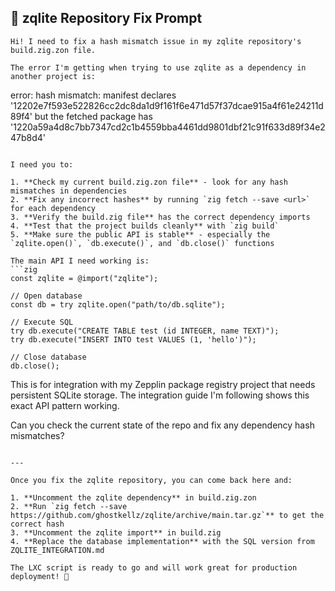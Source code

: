 
## 🔧 zqlite Repository Fix Prompt

```
Hi! I need to fix a hash mismatch issue in my zqlite repository's build.zig.zon file. 

The error I'm getting when trying to use zqlite as a dependency in another project is:

```
error: hash mismatch: manifest declares '12202e7f593e522826cc2dc8da1d9f161f6e471d57f37dcae915a4f61e24211d89f4' but the fetched package has '1220a59a4d8c7bb7347cd2c1b4559bba4461dd9801dbf21c91f633d89f34e247b8d4'
```

I need you to:

1. **Check my current build.zig.zon file** - look for any hash mismatches in dependencies
2. **Fix any incorrect hashes** by running `zig fetch --save <url>` for each dependency 
3. **Verify the build.zig file** has the correct dependency imports
4. **Test that the project builds cleanly** with `zig build`
5. **Make sure the public API is stable** - especially the `zqlite.open()`, `db.execute()`, and `db.close()` functions

The main API I need working is:
```zig
const zqlite = @import("zqlite");

// Open database
const db = try zqlite.open("path/to/db.sqlite");

// Execute SQL
try db.execute("CREATE TABLE test (id INTEGER, name TEXT)");
try db.execute("INSERT INTO test VALUES (1, 'hello')");

// Close database  
db.close();
```

This is for integration with my Zepplin package registry project that needs persistent SQLite storage. The integration guide I'm following shows this exact API pattern working.

Can you check the current state of the repo and fix any dependency hash mismatches?
```

---

Once you fix the zqlite repository, you can come back here and:

1. **Uncomment the zqlite dependency** in build.zig.zon
2. **Run `zig fetch --save https://github.com/ghostkellz/zqlite/archive/main.tar.gz`** to get the correct hash
3. **Uncomment the zqlite import** in build.zig 
4. **Replace the database implementation** with the SQL version from ZQLITE_INTEGRATION.md

The LXC script is ready to go and will work great for production deployment! 🚀
